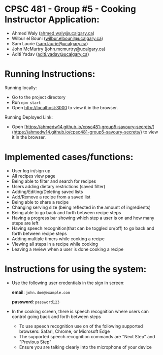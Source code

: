 # CPSC 481 - Group #5 - Cooking Instructor Application:
- Ahmed Waly (ahmed.waly@ucalgary.ca) 
- Wilbur el Bouni (wilbur.elbouni@ucalgary.ca)
- Sam Laurie (sam.laurie@ucalgary.ca)
- John McMurtry (john.mcmurtry@ucalgary.ca)
- Aditi Yadav (aditi.yadav@ucalgary.ca)

# Running Instructions:
Running locally:
- Go to the project directory
- Run `npm start`
- Open [http://localhost:3000](http://localhost:3000) to view it in the browser.

Running Deployed Link:
- Open [https://ahmedw14.github.io/cpsc481-group5-savoury-secrets/](https://ahmedw14.github.io/cpsc481-group5-savoury-secrets/) to view it in the browser.

# Implemented cases/functions:
- User log in/sign up
- All recipes view page
- Being able to filter and search for recipes
- Users adding dietary restrictions (saved filter)
- Adding/Editing/Deleting saved lists
- Add/Remove a recipe from a saved list
- Being able to share a recipe
- Changing serving size (being reflected in the amount of ingredients)
- Being able to go back and forth between recipe steps
- Having a progress bar showing which step a user is on and how many steps are left
- Having speech recognition(that can be toggled on/off) to go back and forth between recipe steps
- Adding multiple timers while cooking a recipe
- Viewing all steps in a recipe while cooking
- Leaving a review when a user is done cooking a recipe

# Instructions for using the system:
- Use the following user credentials in the sign in screen:

  **email**: ```john.doe@example.com``` 

  **password**: ```password123```

- In the cooking screen, there is speech recognition where users can control going back and forth between steps
  - To use speech recognition use on of the following supported browsers: Safari, Chrome, or Microsoft Edge
  - The supported speech recognition commands are "Next Step" and "Previous Step"
  - Ensure you are talking clearly into the microphone of your device


